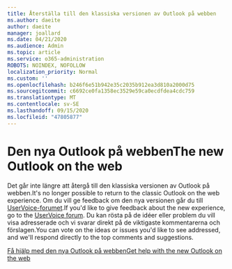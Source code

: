```yaml
---
title: Återställa till den klassiska versionen av Outlook på webben
ms.author: daeite
author: daeite
manager: joallard
ms.date: 04/21/2020
ms.audience: Admin
ms.topic: article
ms.service: o365-administration
ROBOTS: NOINDEX, NOFOLLOW
localization_priority: Normal
ms.custom: ''
ms.openlocfilehash: b246f6e51b942e35c2035b912ea3d810a2000d75
ms.sourcegitcommit: c6692ce0fa1358ec3529e59ca0ecdfdea4cdc759
ms.translationtype: MT
ms.contentlocale: sv-SE
ms.lasthandoff: 09/15/2020
ms.locfileid: "47805877"
---
```

# <a name="the-new-outlook-on-the-web"></a><span data-ttu-id="f37aa-102">Den nya Outlook på webben</span><span class="sxs-lookup"><span data-stu-id="f37aa-102">The new Outlook on the web</span></span>

<span data-ttu-id="f37aa-103">Det går inte längre att återgå till den klassiska versionen av Outlook på webben.</span><span class="sxs-lookup"><span data-stu-id="f37aa-103">It's no longer possible to return to the classic Outlook on the web experience.</span></span> <span data-ttu-id="f37aa-104">Om du vill ge feedback om den nya versionen går du till [UserVoice-forumet](https://go.microsoft.com/fwlink/?linkid=2103182).</span><span class="sxs-lookup"><span data-stu-id="f37aa-104">If you'd like to give feedback about the new experience, go to the [UserVoice forum](https://go.microsoft.com/fwlink/?linkid=2103182).</span></span> <span data-ttu-id="f37aa-105">Du kan rösta på de idéer eller problem du vill visa adresserade och vi svarar direkt på de viktigaste kommentarerna och förslagen.</span><span class="sxs-lookup"><span data-stu-id="f37aa-105">You can vote on the ideas or issues you'd like to see addressed, and we'll respond directly to the top comments and suggestions.</span></span>

[<span data-ttu-id="f37aa-106">Få hjälp med den nya Outlook på webben</span><span class="sxs-lookup"><span data-stu-id="f37aa-106">Get help with the new Outlook on the web</span></span>](https://support.office.com/article/017014cd-2ad0-41ab-8473-6bd8c349d4f8)